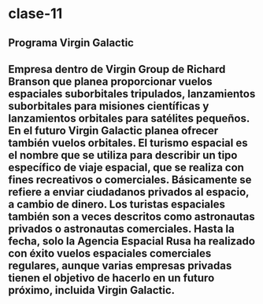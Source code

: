 # clase-11
## **Programa Virgin Galactic**
Empresa dentro de Virgin Group de Richard Branson que planea proporcionar vuelos espaciales suborbitales tripulados, lanzamientos suborbitales para misiones científicas y lanzamientos orbitales para satélites pequeños. En el futuro Virgin Galactic planea ofrecer también vuelos orbitales.
El turismo espacial es el nombre que se utiliza para describir un tipo específico de viaje espacial, que se realiza con fines recreativos o comerciales. Básicamente se refiere a enviar ciudadanos privados al espacio, a cambio de dinero. Los turistas espaciales también son a veces descritos como astronautas privados o astronautas comerciales. Hasta la fecha, solo la Agencia Espacial Rusa ha realizado con éxito vuelos espaciales comerciales regulares, aunque varias empresas privadas tienen el objetivo de hacerlo en un futuro próximo, incluida Virgin Galactic. 
----
